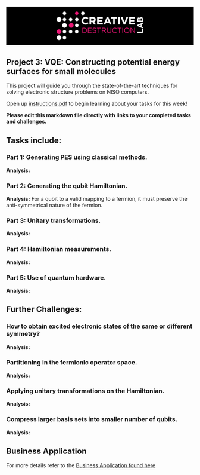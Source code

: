 ![CDL 2020 Cohort Project](../figures/CDL_logo.jpg)
## Project 3: VQE: Constructing potential energy surfaces for small molecules

This project will guide you through the state-of-the-art techniques for solving electronic structure problems on NISQ computers.

Open up [instructions.pdf](https://github.com/CDL-Quantum/CohortProject_2021/tree/main/Week3_VQE/Instructions.pdf) to begin learning about your tasks for this week!

**Please edit this markdown file directly with links to your completed tasks and challenges.**

## Tasks include:
### Part 1: Generating PES using classical methods.
**Analysis:**
### Part 2: Generating the qubit Hamiltonian.
**Analysis:** For a qubit to a valid mapping to a fermion, it must preserve the anti-symmetrical nature of the fermion.
### Part 3: Unitary transformations.
**Analysis:**
### Part 4: Hamiltonian measurements.
**Analysis:**
### Part 5: Use of quantum hardware.
**Analysis:**

## Further Challenges:
### How to obtain excited electronic states of the same or different symmetry?
**Analysis:**
### Partitioning in the fermionic operator space.
**Analysis:**
### Applying unitary transformations on the Hamiltonian.
**Analysis:**
### Compress larger basis sets into smaller number of qubits.
**Analysis:**

## Business Application

For more details refer to the [Business Application found here](./Business_Application.md)
